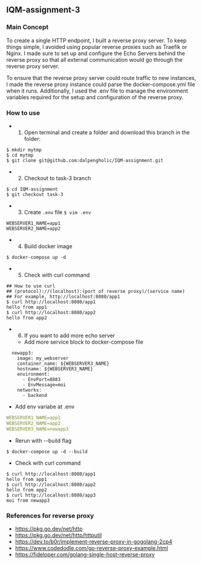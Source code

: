 ## IQM-assignment-3
### Main Concept
To create a single HTTP endpoint, I built a reverse proxy server. To keep things simple, I avoided using popular reverse proxies such as Traefik or Nginx. I made sure to set up and configure the Echo Servers behind the reverse proxy so that all external communication would go through the reverse proxy server.

To ensure that the reverse proxy server could route traffic to new instances, I made the reverse proxy instance could parse the docker-compose.yml file when it runs. Additionally, I used the .env file to manage the environment variables required for the setup and configuration of the reverse proxy.

### How to use
- 1. Open terminal and create a folder and download this branch in the folder:
```Shell
$ mkdir mytmp
$ cd mytmp
$ git clone git@github.com:dalpengholic/IQM-assignment.git
```
- 2. Checkout to task-3 branch
```Shell
$ cd IQM-assignment
$ git checkout task-3
```

- 3. Create `.env` file
`$ vim .env`
```Shell
WEBSERVER1_NAME=app1
WEBSERVER2_NAME=app2
```

- 4. Build docker image
```Shell
$ docker-compose up -d
```

- 5. Check with curl command
```Shell 
## How to use curl
## (protocol)://(localhost):(port of reverse proxy)/(service name)
## For example, http://localhost:8080/app1
$ curl http://localhost:8080/app1
hello from app1
$ curl http://localhost:8080/app2
hello from app2
```

- 6. If you want to add more echo server
  * Add more service block to docker-compose file
```Shell
  newapp3:
    image: my_webserver
    container_name: ${WEBSERVER3_NAME}
    hostname: ${WEBSERVER3_NAME}
    environment:
      - EnvPort=8883
      - EnvMessage=moi
    networks:
      - backend
```

 
  * Add env variabe at .env
```YAML
WEBSERVER1_NAME=app1
WEBSERVER2_NAME=app2
WEBSERVER3_NAME=newapp3
```


  * Rerun with --build flag
```Shell
$ docker-compose up -d --build
```

 
  * Check with curl command
```Shell 
$ curl http://localhost:8080/app1
hello from app1
$ curl http://localhost:8080/app2
hello from app2
$ curl http://localhost:8080/app3
moi from newapp3
```

### References for reverse proxy
- https://pkg.go.dev/net/http
- https://pkg.go.dev/net/http/httputil
- https://dev.to/b0r/implement-reverse-proxy-in-gogolang-2cp4
- https://www.codedodle.com/go-reverse-proxy-example.html
- https://fideloper.com/golang-single-host-reverse-proxy
